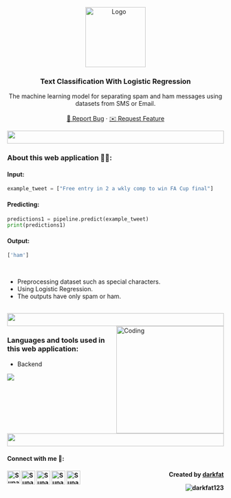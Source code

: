 <!-- PROJECT LOGO -->
<div align="center">
  <a href="https://github.com/github_username/repo_name">
    <img src="https://media2.giphy.com/media/v1.Y2lkPTc5MGI3NjExcThqNjg1NGk3MTB5OXRha3FueHBzN3E5OHR0dGNoNXJlZnpicjdnYiZlcD12MV9pbnRlcm5hbF9naWZfYnlfaWQmY3Q9cw/3HDW3amyAVijmArDfK/giphy.gif" alt="Logo" width="140" height="140">
  </a>

<h3 align="center">Text Classification With Logistic Regression</h3>

  <p align="center">
    The machine learning model for separating spam and ham messages using datasets from SMS or Email.
    <br />
    <br />
    <a href="https://github.com/darkfat123/Text-Classification-With-Logistic-Regression/issues" target="_blank">🚨 Report Bug</a>
    ·
    <a href="https://github.com/darkfat123/Text-Classification-With-Logistic-Regression/issues" target="_blank">✉️ Request Feature</a>
  </p>
</div>
<img src="https://i.imgur.com/dBaSKWF.gif" height="30" width="100%">

<h3 align="left">About this web application 🙋‍♂️:</h3>

<h4 align="left">Input:</h4>

```python
example_tweet = ["Free entry in 2 a wkly comp to win FA Cup final"]
```

<h4 align="left">Predicting:</h4>

```python
predictions1 = pipeline.predict(example_tweet)
print(predictions1)
```

<h4 align="left">Output:</h4>

```python
['ham']
```

<br />

  * Preprocessing dataset such as special characters.
  * Using Logistic Regression.
  * The outputs have only spam or ham.
<br />

<img src="https://i.imgur.com/dBaSKWF.gif" height="30" width="100%">

<img align="right" alt="Coding" width="250" src="https://media0.giphy.com/media/v1.Y2lkPTc5MGI3NjExbzB5cHI3OHFyZ3JwaThrZGwzYmRhbTYydjd3Y2hnaDE5dWJ6Y3ZsZyZlcD12MV9pbnRlcm5hbF9naWZfYnlfaWQmY3Q9cw/lSCLYbVra2E1Z6eJ12/giphy.gif">
<h3 align="left">Languages and tools used in this web application:</h3>

- Backend
<p align="left">
  <a href="https://skillicons.dev">
    <img src="https://skillicons.dev/icons?i=python" />
  </a>
</p>

<img src="https://i.imgur.com/dBaSKWF.gif" height="30" width="100%">

<h4> Connect with me 🎊: <h4>
  <a href="https://www.linkedin.com/in/supakorn-yookack-39a730289/">
   <img align="left" alt="Supakorn Yookack | Linkedin" width="30px" src="https://www.vectorlogo.zone/logos/linkedin/linkedin-icon.svg" />
  </a>
  <a href="mailto:supakorn.yookack@gmail.com">
    <img align="left" alt="Supakorn Yookack | Gmail" width="32px" src="https://www.vectorlogo.zone/logos/gmail/gmail-icon.svg" />
  </a>
  <a href="https://medium.com/@yookack_s">
    <img align="left" alt="Supakorn Yookack | Medium" width="32px" src="https://www.vectorlogo.zone/logos/medium/medium-tile.svg" />
  </a>
   <a href="https://www.facebook.com/supakorn.yookaek/">
    <img align="left" alt="Supakorn Yookack | Facebook" width="32px" src="https://www.vectorlogo.zone/logos/facebook/facebook-tile.svg" />
  </a>
   <a href="https://github.com/darkfat123">
    <img align="left" alt="Supakorn Yookack | Github" width="32px" src="https://www.vectorlogo.zone/logos/github/github-tile.svg" />
  </a>
<p align="right" > Created by <a href="https://github.com/darkfat123">darkfat</a></p>
<p align="right" > <img src="https://komarev.com/ghpvc/?username=darkfat123&label=Profile%20views&color=0e75b6&style=flat" alt="darkfat123" /> </p>

